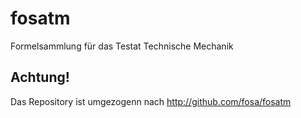 fosatm
======

Formelsammlung für das Testat Technische Mechanik

Achtung! 
--------
Das Repository ist umgezogenn nach http://github.com/fosa/fosatm
